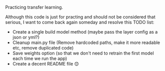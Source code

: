 Practicing transfer learning.

Although this code is just for practing and should not be considered that serious, I want to come back again someday and resolve this TODO list:

- Create a single build model method (maybe pass the layer config as a json or yml?)
- Cleanup main.py file (Remove hardcoded paths, make it more readable etc, remove duplicated code)
- Save weights option (so that we don't need to retrain the first model each time we run the app)
- Create a decent README file 😊
